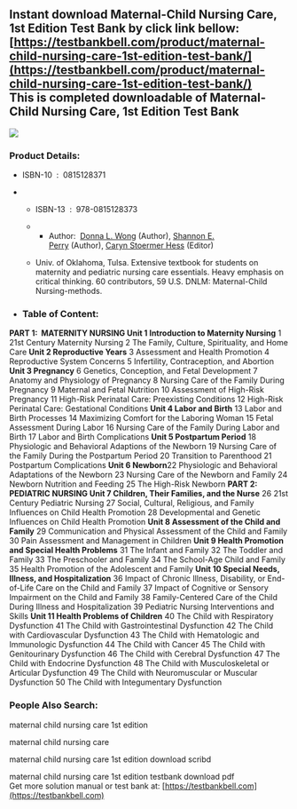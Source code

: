 Instant download **Maternal-Child Nursing Care, 1st Edition Test Bank** by click link bellow:  
[https://testbankbell.com/product/maternal-child-nursing-care-1st-edition-test-bank/](https://testbankbell.com/product/maternal-child-nursing-care-1st-edition-test-bank/)  
This is completed downloadable of Maternal-Child Nursing Care, 1st Edition Test Bank
------------------------------------------------------------------------------------


![](https://testbankbell.com/wp-content/uploads/2023/05/Towle-1st-Edition-Maternal-Child-Nursing-Care-0131136275-386x500-1.jpg)
### Product Details:


* ISBN-10 ‏ : ‎ 0815128371
* * ISBN-13 ‏ : ‎ 978-0815128373
  * * Author:  [Donna L. Wong](https://www.amazon.com/Donna-L-Wong/e/B001IGJOZ2/ref=dp_byline_cont_book_1) (Author), [Shannon E. Perry](https://www.amazon.com/Shannon-E-Perry/e/B001IGFK32/ref=dp_byline_cont_book_2) (Author), [Caryn Stoermer Hess](https://www.amazon.com/s/ref=dp_byline_sr_book_3?ie=UTF8&field-author=Caryn+Stoermer+Hess&text=Caryn+Stoermer+Hess&sort=relevancerank&search-alias=books) (Editor)
   
  * Univ. of Oklahoma, Tulsa. Extensive textbook for students on maternity and pediatric nursing care essentials. Heavy emphasis on critical thinking. 60 contributors, 59 U.S. DNLM: Maternal-Child Nursing-methods.
 
* ### Table of Content:

**PART 1:  MATERNITY NURSING
Unit 1 Introduction to Maternity Nursing**
1 21st Century Maternity Nursing
2 The Family, Culture, Spirituality, and Home Care
**Unit 2 Reproductive Years**
3 Assessment and Health Promotion
4 Reproductive System Concerns
5 Infertility, Contraception, and Abortion
**Unit 3 Pregnancy**
6 Genetics, Conception, and Fetal Development
7 Anatomy and Physiology of Pregnancy
8 Nursing Care of the Family During Pregnancy
9 Maternal and Fetal Nutrition
10 Assessment of High-Risk Pregnancy
11 High-Risk Perinatal Care: Preexisting Conditions
12 High-Risk Perinatal Care: Gestational Conditions
**Unit 4 Labor and Birth**
13 Labor and Birth Processes
14 Maximizing Comfort for the Laboring Woman
15 Fetal Assessment During Labor
16 Nursing Care of the Family During Labor and Birth
17 Labor and Birth Complications
**Unit 5 Postpartum Period**
18 Physiologic and Behavioral Adaptions of the Newborn
19 Nursing Care of the Family During the Postpartum Period
20 Transition to Parenthood
21 Postpartum Complications
**Unit 6 Newborn**22 Physiologic and Behavioral Adaptations of the Newborn
23 Nursing Care of the Newborn and Family
24 Newborn Nutrition and Feeding
25 The High-Risk Newborn
**PART 2:  PEDIATRIC NURSING
Unit 7 Children, Their Families, and the Nurse**
26 21st Century Pediatric Nursing
27 Social, Cultural, Religious, and Family Influences on Child Health Promotion
28 Developmental and Genetic Influences on Child Health Promotion
**Unit 8 Assessment of the Child and Family**
29 Communication and Physical Assessment of the Child and Family
30 Pain Assessment and Management in Children
**Unit 9 Health Promotion and Special Health Problems**
31 The Infant and Family
32 The Toddler and Family
33 The Preschooler and Family
34 The School-Age Child and Family
35 Health Promotion of the Adolescent and Family
**Unit 10 Special Needs, Illness, and Hospitalization**
36 Impact of Chronic Illness, Disability, or End-of-Life Care on the Child and Family
37 Impact of Cognitive or Sensory Impairment on the Child and Family
38 Family-Centered Care of the Child During Illness and Hospitalization
39 Pediatric Nursing Interventions and Skills
**Unit 11 Health Problems of Children**
40 The Child with Respiratory Dysfunction
41 The Child with Gastrointestinal Dysfunction
42 The Child with Cardiovascular Dysfunction
43 The Child with Hematologic and Immunologic Dysfunction
44 The Child with Cancer
45 The Child with Genitourinary Dysfunction
46 The Child with Cerebral Dysfunction
47 The Child with Endocrine Dysfunction
48 The Child with Musculoskeletal or Articular Dysfunction
49 The Child with Neuromuscular or Muscular Dysfunction
50 The Child with Integumentary Dysfunction


 ### People Also Search:


 maternal child nursing care 1st edition

 maternal child nursing care

 maternal child nursing care 1st edition download scribd

 maternal child nursing care 1st edition testbank download pdf  
  Get more solution manual or test bank at: [https://testbankbell.com](https://testbankbell.com)

